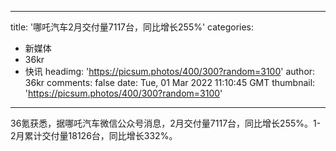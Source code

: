 
---
title: '哪吒汽车2月交付量7117台，同比增长255%'
categories: 
 - 新媒体
 - 36kr
 - 快讯
headimg: 'https://picsum.photos/400/300?random=3100'
author: 36kr
comments: false
date: Tue, 01 Mar 2022 11:10:45 GMT
thumbnail: 'https://picsum.photos/400/300?random=3100'
---

<div>   
36氪获悉，据哪吒汽车微信公众号消息，2月交付量7117台，同比增长255%。1-2月累计交付量18126台，同比增长332%。  
</div>
            